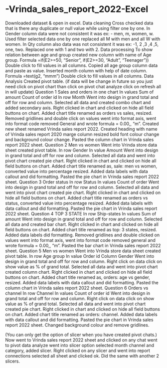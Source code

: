 # -Vrinda_sales_report_2022-Excel
Downloaded dataset & open in excel.
Data cleaning
Cross checked data that is there any duplicate or null value while using filter one by one.
In Gender column data were not consistent it was ex: - men, m, women, w.
Used filter selected data one by one replaced all M with men and all W with women.
In Qty column also data was not consistent it was ex: -1, 2 ,3 ,4 ,5, one, two.
Replaced one with 1 and two with 2.
Data processing
To show relation between age and group created new column with name of Age group.
Formula =if(E2>=50, “Senior”, if(E2>=30, “Adult”, “Teenager”))
Double click to fill values in all columns.
Copied all age group column data and paste as value.
Inserted month column with help of date column.
Formula =text(g2, “mmm”)
Double click to fill values in all columns.
Data Analysis
Created pivot table.
(if data will be change in future so you just need click on pivot chart than click on pivot chat analyze click on refresh all in will update) 
Question 1
Sales and orders in one chart
In values 
Sum of amount
Count of order id 
In row
Month
Went into design in grand total and off for row and column.
Selected all data and created combo chart and added secondary axis.
Right clicked in chart and clicked on hide all field buttons on chart.
Added chart title renamed as orders vs sales, resized.
Removed gridlines and double click on values went into format axis, went into format code removed General and wrote formula = 0.00,, “m”.
Created new sheet renamed Vrinda sales report 2022.
Created heading with name of Vrinda sales report 2020 marge column resized bold font colour change and background colour change.
Pasted the column chart in Vrinda sales report 2022 sheet.
Question 2
Men vs women
Went into Vrinda store data sheet created pivot table.
In row
Gender
In value
Amount
Went into design in grand total and off for row and column.
Selected all data and went into pivot chart created pie chart.
Right clicked in chart and clicked on hide all field buttons on chart.
Added chart title renamed as, sale: men vs women, converted value into percentage resized.
Added data labels with data callout and did formatting.
Pasted the pie chart in Vrinda sales report 2022 sheet.
Question 3
Order status
In row 
Status
In values
Count of order 
Went into design in grand total and off for row and column.
Selected all data and went into pivot chart created pie chart.
Right clicked in chart and clicked on hide all field buttons on chart.
Added chart title renamed as orders vs status, converted value into percentage resized.
Added data labels with data callout and did formatting.
Pasted the pie chart in Vrinda sales report 2022 sheet.
Question 4
TOP 3 STATE
In row 
Ship-states
In values
Sum of amount
Went into design in grand total and off for row and column.
Selected all data and created bar chart.
Right clicked in chart and clicked on hide all field buttons on chart.
Added chart title renamed as top: 3 states, resized.
Added data labels did formatting.
Removed gridlines and double clicked on values went into format axis, went into format code removed general and wrote formula = 0.00,, “m”.
Pasted the bar chart in Vrinda sales report 2022 sheet.
Question 5
Men vs women
Went into Vrinda store data sheet created pivot table.
In row
Age group
In value
Order id
Column
Gender
Went into design in grand total and off for row and column.
Right click on data click on show value as % of grand total.
Selected all data and went into pivot chart created column chart.
Right clicked in chart and clicked on hide all field buttons on chart.
Added chart title renamed as, orders: age vs gender, resized.
Added data labels with data callout and did formatting.
Pasted the column chart in Vrinda sales report 2022 sheet.
Question 6
Orders vs channel
In row 
Channel
In values
Count of order id
Went into design in grand total and off for row and column.
Right click on data click on show value as % of grand total.
Selected all data and went into pivot chart created pie chart.
Right clicked in chart and clicked on hide all field buttons on chart.
Added chart title renamed as orders: channel.
Added data labels with data callout and did formatting.
Pasted the pie chart in Vrinda sales report 2022 sheet.
Changed background colour and remove gridlines.

(You can only get the option of slicer when you have created pivot chats.)
Now went to Vrinda sales report 2022 sheet and clicked on any chat went to pivot data analyze went into slicer option selected month channel and category, added slicer.
Right clicked on any slicer and went into report connections selected all sheet and clicked ok.
Did the same with another 2 slicers.
